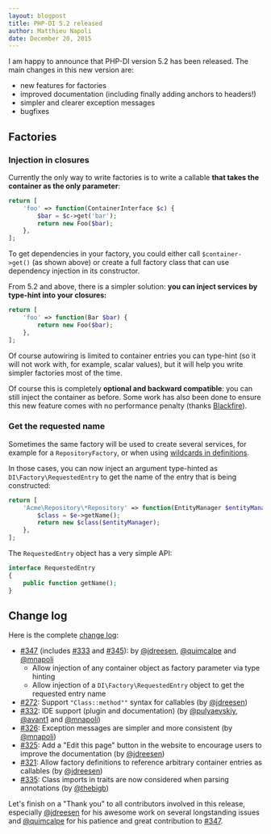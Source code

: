 ```yaml
---
layout: blogpost
title: PHP-DI 5.2 released
author: Matthieu Napoli
date: December 20, 2015
---
```


I am happy to announce that PHP-DI version 5.2 has been released. The main changes in this new version are:

- new features for factories
- improved documentation (including finally adding anchors to headers!)
- simpler and clearer exception messages
- bugfixes

## Factories

### Injection in closures

Currently the only way to write factories is to write a callable **that takes the container as the only parameter**:

```php
return [
    'foo' => function(ContainerInterface $c) {
        $bar = $c->get('bar');
        return new Foo($bar);
    },
];
```

To get dependencies in your factory, you could either call `$container->get()` (as shown above) or create a full factory class that can use dependency injection in its constructor.

From 5.2 and above, there is a simpler solution: **you can inject services by type-hint into your closures:**

```php
return [
    'foo' => function(Bar $bar) {
        return new Foo($bar);
    },
];
```

Of course autowiring is limited to container entries you can type-hint (so it will not work with, for example, scalar values), but it will help you write simpler factories most of the time.

Of course this is completely **optional and backward compatible**: you can still inject the container as before. Some work has also been done to ensure this new feature comes with no performance penalty (thanks [Blackfire](https://blackfire.io/)).

### Get the requested name

Sometimes the same factory will be used to create several services, for example for a `RepositoryFactory`, or when using [wildcards in definitions](http://php-di.org/doc/php-definitions.html#wildcards).

In those cases, you can now inject an argument type-hinted as `DI\Factory\RequestedEntry` to get the name of the entry that is being constructed:

```php
return [
    'Acme\Repository\*Repository' => function(EntityManager $entityManager, RequestedEntry $e) {
        $class = $e->getName();
        return new $class($entityManager);
    },
];
```

The `RequestedEntry` object has a very simple API:

```php
interface RequestedEntry
{
    public function getName();
}
```

## Change log

Here is the complete [change log](../change-log.md):

- [#347](https://github.com/PHP-DI/PHP-DI/pull/347) (includes [#333](https://github.com/PHP-DI/PHP-DI/pull/333) and [#345](https://github.com/PHP-DI/PHP-DI/pull/345)): by [@jdreesen](https://github.com/jdreesen), [@quimcalpe](https://github.com/quimcalpe) and [@mnapoli](https://github.com/mnapoli)
    - Allow injection of any container object as factory parameter via type hinting
    - Allow injection of a `DI\Factory\RequestedEntry` object to get the requested entry name
- [#272](https://github.com/PHP-DI/PHP-DI/issues/272): Support `"Class::method""` syntax for callables (by [@jdreesen](https://github.com/jdreesen))
- [#332](https://github.com/PHP-DI/PHP-DI/issues/332): IDE support (plugin and documentation) (by [@pulyaevskiy](https://github.com/pulyaevskiy), [@avant1](https://github.com/avant1) and [@mnapoli](https://github.com/mnapoli))
- [#326](https://github.com/PHP-DI/PHP-DI/pull/326): Exception messages are simpler and more consistent (by [@mnapoli](https://github.com/mnapoli))
- [#325](https://github.com/PHP-DI/PHP-DI/pull/325): Add a "Edit this page" button in the website to encourage users to improve the documentation (by [@jdreesen](https://github.com/jdreesen))
- [#321](https://github.com/PHP-DI/PHP-DI/pull/321): Allow factory definitions to reference arbitrary container entries as callables (by [@jdreesen](https://github.com/jdreesen))
- [#335](https://github.com/PHP-DI/PHP-DI/issues/335): Class imports in traits are now considered when parsing annotations (by [@thebigb](https://github.com/thebigb))

Let's finish on a "Thank you" to all contributors involved in this release, especially [@jdreesen](https://github.com/jdreesen) for his awesome work on several longstanding issues and [@quimcalpe](https://github.com/quimcalpe) for his patience and great contribution to [#347](https://github.com/PHP-DI/PHP-DI/pull/347).
